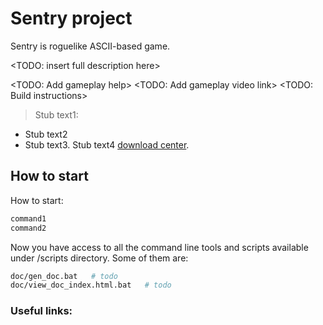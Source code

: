 # Sentry project

Sentry is roguelike ASCII-based game.

<TODO: insert full description here>

<TODO: Add gameplay help>
<TODO: Add gameplay video link>
<TODO: Build instructions>

> Stub text1:
* Stub text2
* Stub text3. Stub text4 [download center](https://www.example.com/downloads/download-center.html).

## How to start
How to start:
```bash
command1
command2
```

Now you have access to all the command line tools and scripts available under /scripts directory. Some of them are:
```bash
doc/gen_doc.bat   # todo
doc/view_doc_index.html.bat   # todo
```

### Useful links:


